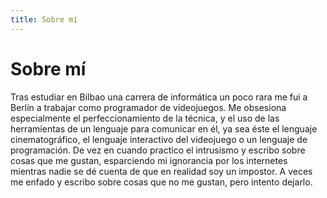 ```yaml
---
title: Sobre mí
---
```


# Sobre mí

Tras estudiar en Bilbao una carrera de informática un poco rara me fui a Berlín a trabajar como programador de videojuegos. Me obsesiona especialmente el perfeccionamiento de la técnica, y el uso de las herramientas de un lenguaje para comunicar en él, ya sea éste el lenguaje cinematográfico, el lenguaje interactivo del videojuego o un lenguaje de programación. De vez en cuando practico el intrusismo y escribo sobre cosas que me gustan, esparciendo mi ignorancia por los internetes mientras nadie se dé cuenta de que en realidad soy un impostor. A veces me enfado y escribo sobre cosas que no me gustan, pero intento dejarlo.
